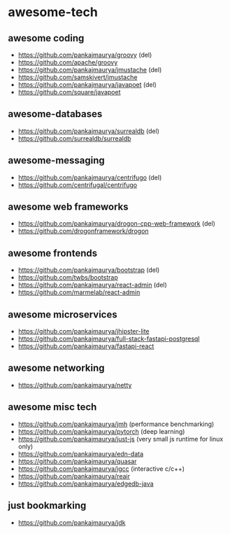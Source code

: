 # awesome-tech

## awesome coding
- https://github.com/pankajmaurya/groovy (del)
- https://github.com/apache/groovy
- https://github.com/pankajmaurya/jmustache (del)
- https://github.com/samskivert/jmustache
- https://github.com/pankajmaurya/javapoet (del)
- https://github.com/square/javapoet

## awesome-databases
- https://github.com/pankajmaurya/surrealdb (del)
- https://github.com/surrealdb/surrealdb

## awesome-messaging
- https://github.com/pankajmaurya/centrifugo (del)
- https://github.com/centrifugal/centrifugo

## awesome web frameworks
- https://github.com/pankajmaurya/drogon-cpp-web-framework (del)
- https://github.com/drogonframework/drogon

## awesome frontends
- https://github.com/pankajmaurya/bootstrap (del)
- https://github.com/twbs/bootstrap
- https://github.com/pankajmaurya/react-admin (del)
- https://github.com/marmelab/react-admin

## awesome microservices
- https://github.com/pankajmaurya/jhipster-lite
- https://github.com/pankajmaurya/full-stack-fastapi-postgresql
- https://github.com/pankajmaurya/fastapi-react

## awesome networking
- https://github.com/pankajmaurya/netty

## awesome misc tech
- https://github.com/pankajmaurya/jmh (performance benchmarking)
- https://github.com/pankajmaurya/pytorch (deep learning)
- https://github.com/pankajmaurya/just-js (very small js runtime for linux only)
- https://github.com/pankajmaurya/edn-data
- https://github.com/pankajmaurya/quasar 
- https://github.com/pankajmaurya/igcc (interactive c/c++)
- https://github.com/pankajmaurya/reair
- https://github.com/pankajmaurya/edgedb-java

## just bookmarking
- https://github.com/pankajmaurya/jdk
